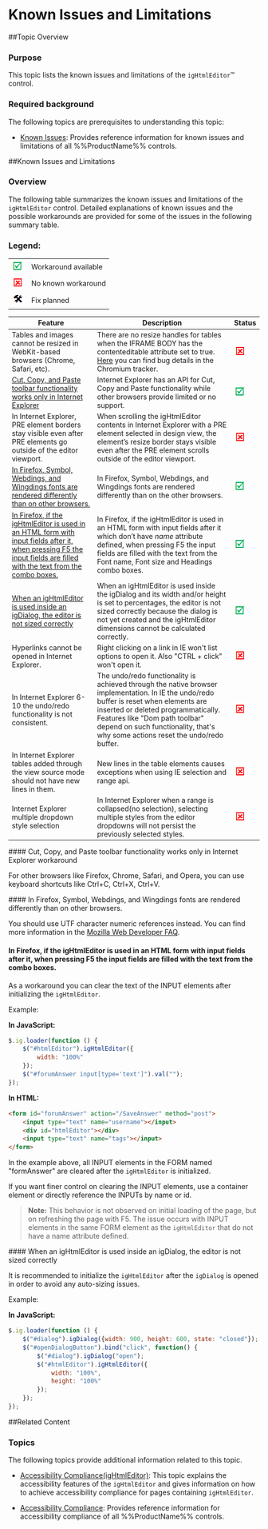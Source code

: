 ﻿<!--
|metadata|
{
    "fileName": "ightmleditor-known-issues",
    "controlName": "igHtmlEditor",
    "tags": ["Known Issues"]
}
|metadata|
-->

# Known Issues and Limitations

##Topic Overview

### Purpose

This topic lists the known issues and limitations of the `igHtmlEditor`™ control.

### Required background

The following topics are prerequisites to understanding this topic:

-	[Known Issues](Known-Issues-Revision-History.html): Provides reference information for known issues and limitations of all %%ProductName%% controls.


##Known Issues and Limitations

### Overview

The following table summarizes the known issues and limitations of the `igHtmlEditor` control. Detailed explanations of known issues and the possible workarounds are provided for some of the issues in the following summary table.

### Legend:


<table class="table">
    <tbody>
        <tr>
            <td><img src="../../images/images/positive.png" alt="" class="img-responsive"></td>
            <td>Workaround available</td>
        </tr>
        <tr>
            <td><img src="../../images/images/negative.png" alt="" class="img-responsive"></td>
            <td>No known workaround</td>
        </tr>
        <tr>
            <td><img src="../../images/images/plannedFix.png" alt="" class="img-responsive"></td>
            <td>Fix planned</td>
        </tr>
    </tbody>
</table>                                               



Feature|Description|Status
---|---|---
Tables and images cannot be resized in WebKit-based browsers (Chrome, Safari, etc).|There are no resize handles for tables when the IFRAME BODY has the contenteditable attribute set to true. [Here](http://code.google.com/p/chromium/issues/detail?id=52800) you can find bug details in the Chromium tracker.|![](../../images/images/negative.png)
[Cut, Copy, and Paste toolbar functionality works only in Internet Explorer](#cut-copy-paste)|Internet Explorer has an API for Cut, Copy and Paste functionality while other browsers provide limited or no support.|![](../../images/images/positive.png)
In Internet Explorer, PRE element borders stay visible even after PRE elements go outside of the editor viewport.|When scrolling the igHtmlEditor contents in Internet Explorer with a PRE element selected in design view, the element’s resize border stays visible even after the PRE element scrolls outside of the editor viewport.|![](../../images/images/negative.png)
[In Firefox, Symbol, Webdings, and Wingdings fonts are rendered differently than on other browsers.](#style-difference)|In Firefox, Symbol, Webdings, and Wingdings fonts are rendered differently than on the other browsers.|![](../../images/images/positive.png)
[In Firefox, if the igHtmlEditor is used in an HTML form with input fields after it, when pressing F5 the input fields are filled with the text from the combo boxes.](#html-forms)|In Firefox, if the igHtmlEditor is used in an HTML form with input fields after it which don’t have *name* attribute defined, when pressing F5 the input fields are filled with the text from the Font name, Font size and Headings combo boxes.|![](../../images/images/positive.png)
[When an igHtmlEditor is used inside an igDialog, the editor is not sized correctly](#igDialog)|When an igHtmlEditor is used inside the igDialog and its width and/or height is set to percentages, the editor is not sized correctly because the dialog is not yet created and the igHtmlEditor dimensions cannot be calculated correctly.|![](../../images/images/positive.png)
Hyperlinks cannot be opened in Internet Explorer.|Right clicking on a link in IE won't list options to open it. Also "CTRL + click" won't open it.|![](../../images/images/negative.png)
In Internet Explorer 6-10 the undo/redo functionality is not consistent.|The undo/redo functionality is achieved through the native browser implementation. In IE the undo/redo buffer is reset when elements are inserted or deleted programmatically. Features like "Dom path toolbar" depend on such functionality, that's why some actions reset the undo/redo buffer.|![](../../images/images/negative.png)
In Internet Explorer tables added through the view source mode should not have new lines in them.|New lines in the table elements causes exceptions when using IE selection and range api.|![](../../images/images/negative.png)
Internet Explorer multiple dropdown style selection | In Internet Explorer when a range is collapsed(no selection), selecting multiple styles from the editor dropdowns will not persist the previously selected styles. | ![](../../images/images/negative.png)



####<a id="cut-copy-paste"></a> Cut, Copy, and Paste toolbar functionality works only in Internet Explorer workaround

For other browsers like Firefox, Chrome, Safari, and Opera, you can use keyboard shortcuts like Ctrl+C, Ctrl+X, Ctrl+V.

####<a id="style-difference"></a> In Firefox, Symbol, Webdings, and Wingdings fonts are rendered differently than on other browsers.

You should use UTF character numeric references instead. You can find more information in the [Mozilla Web Developer FAQ](https://developer.mozilla.org/en/Mozilla_Web_Developer_FAQ#Why_aren.E2.80.99t_symbol.2Fdingbat_fonts_working.3F).

#### <a id="html-forms"></a>In Firefox, if the igHtmlEditor is used in an HTML form with input fields after it, when pressing F5 the input fields are filled with the text from the combo boxes.

As a workaround you can clear the text of the INPUT elements after initializing the `igHtmlEditor`.

Example:

**In JavaScript:**

```js
$.ig.loader(function () {
    $("#htmlEditor").igHtmlEditor({
        width: "100%"
    });
    $("#forumAnswer input[type='text']").val("");
});
```

**In HTML:**

```html
<form id="forumAnswer" action="/SaveAnswer" method="post">
    <input type="text" name="username"></input>
    <div id="htmlEditor"></div>
    <input type="text" name="tags"></input>
</form>
```

In the example above, all INPUT elements in the FORM named "formAnswer" are cleared after the `igHtmlEditor` is initialized.

If you want finer control on clearing the INPUT elements, use a container element or directly reference the INPUTs by name or id.

>**Note:** This behavior is not observed on initial loading of the page, but on refreshing the page with F5. The issue occurs with INPUT elements in the same FORM element as the `igHtmlEditor` that do not have a name attribute defined.

####<a id="igDialog"></a> When an igHtmlEditor is used inside an igDialog, the editor is not sized correctly

It is recommended to initialize the `igHtmlEditor` after the `igDialog` is opened in order to avoid any auto-sizing issues.

Example:

**In JavaScript:**

```js
$.ig.loader(function () {
    $("#dialog").igDialog({width: 900, height: 600, state: "closed"});
    $("#openDialogButton").bind("click", function() {
        $("#dialog").igDialog("open");
        $("#htmlEditor").igHtmlEditor({
            width: "100%",
            height: "100%"
        });
    });
});
```



##Related Content


### Topics

The following topics provide additional information related to this topic.

-	[Accessibility Compliance(igHtmlEditor)](igHtmlEditor-Accessibility-Compliance.html): This topic explains the accessibility features of the `igHtmlEditor` and gives information on how to achieve accessibility compliance for pages containing `igHtmlEditor`.

-	[Accessibility Compliance](Accessibility-Compliance.html): Provides reference information for accessibility compliance of all %%ProductName%% controls.





 

 



